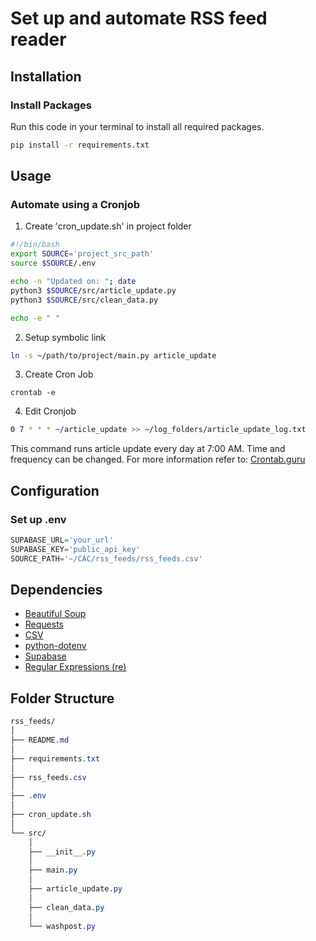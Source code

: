 # Set up and automate RSS feed reader 

## Installation

### Install Packages

Run this code in your terminal to install all required packages.

```bash
pip install -r requirements.txt
```

## Usage

### Automate using a Cronjob
1. Create 'cron_update.sh' in project folder

```bash
#!/bin/bash
export SOURCE='project_src_path'
source $SOURCE/.env

echo -n "Updated on: "; date
python3 $SOURCE/src/article_update.py
python3 $SOURCE/src/clean_data.py

echo -e " "
```
2. Setup symbolic link
```bash
ln -s ~/path/to/project/main.py article_update
```
3. Create Cron Job
```
crontab -e
```
4. Edit Cronjob
```bash
0 7 * * * ~/article_update >> ~/log_folders/article_update_log.txt
```
This command runs article update every day at 7:00 AM. Time and frequency can be changed. For more information refer to:  [Crontab.guru](https://crontab.guru/#0_13_*_*_*)


## Configuration

### Set up .env
```python
SUPABASE_URL='your_url'
SUPABASE_KEY='public_api_key'
SOURCE_PATH='~/CAC/rss_feeds/rss_feeds.csv'
```

## Dependencies

- [Beautiful Soup](https://pypi.org/project/beautifulsoup4/)
- [Requests](https://pypi.org/project/requests/)
- [CSV](https://docs.python.org/3/library/csv.html)
- [python-dotenv](https://pypi.org/project/python-dotenv/)
- [Supabase](https://pypi.org/project/supabase-py/)
- [Regular Expressions (re)](https://docs.python.org/3/library/re.html)


## Folder Structure
```css
rss_feeds/
│
├── README.md
│
├── requirements.txt
│
├── rss_feeds.csv
│
├── .env
│
├── cron_update.sh
│
└── src/
    │
    ├── __init__.py
    │
    ├── main.py
    │
    ├── article_update.py
    │
    ├── clean_data.py
    │
    └── washpost.py

```

